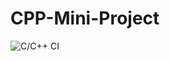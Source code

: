 # CPP-Mini-Project
![C/C++ CI](https://github.com/99002672/CPP-Mini-Project/workflows/C/C++%20CI/badge.svg)
